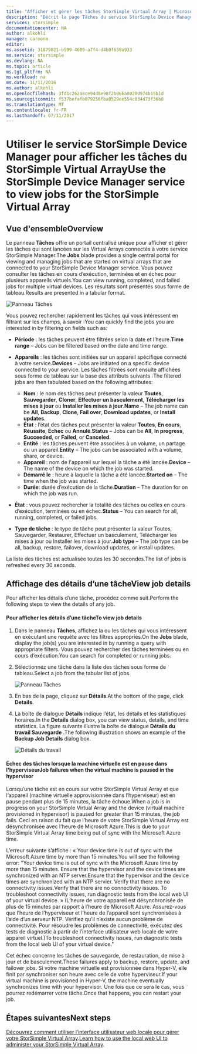 ```yaml
---
title: "Afficher et gérer les tâches StorSimple Virtual Array | Microsoft Docs"
description: "Décrit la page Tâches du service StorSimple Device Manager et explique comment l’utiliser pour effectuer le suivi des tâches récentes et actuelles du StorSimple Virtual Array."
services: storsimple
documentationcenter: NA
author: alkohli
manager: carmonm
editor: 
ms.assetid: 31879821-b599-4609-a7f4-d4b0f658a933
ms.service: storsimple
ms.devlang: NA
ms.topic: article
ms.tgt_pltfrm: NA
ms.workload: na
ms.date: 11/11/2016
ms.author: alkohli
ms.openlocfilehash: 3fd1c262a8ce94d8e98f2b066a8028d974b15b1d
ms.sourcegitcommit: f537befafb079256fba0529ee554c034d73f36b0
ms.translationtype: MT
ms.contentlocale: fr-FR
ms.lasthandoff: 07/11/2017
---
```

# <a name="use-the-storsimple-device-manager-service-to-view-jobs-for-the-storsimple-virtual-array"></a><span data-ttu-id="545fa-103">Utiliser le service StorSimple Device Manager pour afficher les tâches du StorSimple Virtual Array</span><span class="sxs-lookup"><span data-stu-id="545fa-103">Use the StorSimple Device Manager service to view jobs for the StorSimple Virtual Array</span></span>
## <a name="overview"></a><span data-ttu-id="545fa-104">Vue d'ensemble</span><span class="sxs-lookup"><span data-stu-id="545fa-104">Overview</span></span>
<span data-ttu-id="545fa-105">Le panneau **Tâches** offre un portail centralisé unique pour afficher et gérer les tâches qui sont lancées sur les Virtual Arrays connectés à votre service StorSimple Manager.</span><span class="sxs-lookup"><span data-stu-id="545fa-105">The **Jobs** blade provides a single central portal for viewing and managing jobs that are started on virtual arrays that are connected to your StorSimple Device Manager service.</span></span> <span data-ttu-id="545fa-106">Vous pouvez consulter les tâches en cours d’exécution, terminées et en échec pour plusieurs appareils virtuels.</span><span class="sxs-lookup"><span data-stu-id="545fa-106">You can view running, completed, and failed jobs for multiple virtual devices.</span></span> <span data-ttu-id="545fa-107">Les résultats sont présentés sous forme de tableau.</span><span class="sxs-lookup"><span data-stu-id="545fa-107">Results are presented in a tabular format.</span></span>

![Panneau Tâches](./media/storsimple-virtual-array-manage-jobs/ova-jobs-blade.png)

<span data-ttu-id="545fa-109">Vous pouvez rechercher rapidement les tâches qui vous intéressent en filtrant sur les champs, à savoir :</span><span class="sxs-lookup"><span data-stu-id="545fa-109">You can quickly find the jobs you are interested in by filtering on fields such as:</span></span>

* <span data-ttu-id="545fa-110">**Période** : les tâches peuvent être filtrées selon la date et l’heure.</span><span class="sxs-lookup"><span data-stu-id="545fa-110">**Time range** – Jobs can be filtered based on the date and time range.</span></span>
* <span data-ttu-id="545fa-111">**Appareils** : les tâches sont initiées sur un appareil spécifique connecté à votre service.</span><span class="sxs-lookup"><span data-stu-id="545fa-111">**Devices** – Jobs are initiated on a specific device connected to your service.</span></span> <span data-ttu-id="545fa-112">Les tâches filtrées sont ensuite affichées sous forme de tableau sur la base des attributs suivants :</span><span class="sxs-lookup"><span data-stu-id="545fa-112">The filtered jobs are then tabulated based on the following attributes:</span></span>
  
  * <span data-ttu-id="545fa-113">**Nom** : le nom des tâches peut présenter la valeur **Toutes**, **Sauvegarder**, **Cloner**, **Effectuer un basculement**, **Télécharger les mises à jour** ou **Installer les mises à jour**.</span><span class="sxs-lookup"><span data-stu-id="545fa-113">**Name** – The job name can be **All**, **Backup**, **Clone**, **Fail over**, **Download updates**, or **Install updates**.</span></span>
  * <span data-ttu-id="545fa-114">**État** : l’état des tâches peut présenter la valeur **Toutes**, **En cours**, **Réussite**, **Échec** ou **Annulé**.</span><span class="sxs-lookup"><span data-stu-id="545fa-114">**Status** – Jobs can be **All**, **In progress**, **Succeeded**, or **Failed**, or **Canceled**.</span></span>
  * <span data-ttu-id="545fa-115">**Entité** : les tâches peuvent être associées à un volume, un partage ou un appareil.</span><span class="sxs-lookup"><span data-stu-id="545fa-115">**Entity** – The jobs can be associated with a volume, share, or device.</span></span>
  * <span data-ttu-id="545fa-116">**Appareil** : nom de l'appareil sur lequel la tâche a été lancée.</span><span class="sxs-lookup"><span data-stu-id="545fa-116">**Device** – The name of the device on which the job was started.</span></span>
  * <span data-ttu-id="545fa-117">**Démarré le** : heure à laquelle la tâche a été lancée.</span><span class="sxs-lookup"><span data-stu-id="545fa-117">**Started on** – The time when the job was started.</span></span>
  * <span data-ttu-id="545fa-118">**Durée**: durée d’exécution de la tâche.</span><span class="sxs-lookup"><span data-stu-id="545fa-118">**Duration** – The duration for on which the job was run.</span></span>
* <span data-ttu-id="545fa-119">**État** : vous pouvez rechercher la totalité des tâches ou celles en cours d’exécution, terminées ou en échec.</span><span class="sxs-lookup"><span data-stu-id="545fa-119">**Status** – You can search for all, running, completed, or failed jobs.</span></span>
* <span data-ttu-id="545fa-120">**Type de tâche** : le type de tâche peut présenter la valeur Toutes, Sauvegarder, Restaurer, Effectuer un basculement, Télécharger les mises à jour ou Installer les mises à jour.</span><span class="sxs-lookup"><span data-stu-id="545fa-120">**Job type** – The job type can be all, backup, restore, failover, download updates, or install updates.</span></span>

<span data-ttu-id="545fa-121">La liste des tâches est actualisée toutes les 30 secondes.</span><span class="sxs-lookup"><span data-stu-id="545fa-121">The list of jobs is refreshed every 30 seconds.</span></span>

## <a name="view-job-details"></a><span data-ttu-id="545fa-122">Affichage des détails d’une tâche</span><span class="sxs-lookup"><span data-stu-id="545fa-122">View job details</span></span>
<span data-ttu-id="545fa-123">Pour afficher les détails d’une tâche, procédez comme suit.</span><span class="sxs-lookup"><span data-stu-id="545fa-123">Perform the following steps to view the details of any job.</span></span>

#### <a name="to-view-job-details"></a><span data-ttu-id="545fa-124">Pour afficher les détails d’une tâche</span><span class="sxs-lookup"><span data-stu-id="545fa-124">To view job details</span></span>
1. <span data-ttu-id="545fa-125">Dans le panneau **Tâches**, affichez la ou les tâches qui vous intéressent en exécutant une requête avec les filtres appropriés.</span><span class="sxs-lookup"><span data-stu-id="545fa-125">On the **Jobs** blade, display the job(s) you are interested in by running a query with appropriate filters.</span></span> <span data-ttu-id="545fa-126">Vous pouvez rechercher des tâches terminées ou en cours d’exécution.</span><span class="sxs-lookup"><span data-stu-id="545fa-126">You can search for completed or running jobs.</span></span>
2. <span data-ttu-id="545fa-127">Sélectionnez une tâche dans la liste des tâches sous forme de tableau.</span><span class="sxs-lookup"><span data-stu-id="545fa-127">Select a job from the tabular list of jobs.</span></span>
   
    ![Panneau Tâches](./media/storsimple-virtual-array-manage-jobs/ova-jobs-blade.png)
3. <span data-ttu-id="545fa-129">En bas de la page, cliquez sur **Détails**.</span><span class="sxs-lookup"><span data-stu-id="545fa-129">At the bottom of the page, click **Details**.</span></span>
4. <span data-ttu-id="545fa-130">La boîte de dialogue **Détails** indique l’état, les détails et les statistiques horaires.</span><span class="sxs-lookup"><span data-stu-id="545fa-130">In the **Details** dialog box, you can view status, details, and time statistics.</span></span> <span data-ttu-id="545fa-131">La figure suivante illustre la boîte de dialogue **Détails du travail Sauvegarde** .</span><span class="sxs-lookup"><span data-stu-id="545fa-131">The following illustration shows an example of the **Backup Job Details** dialog box.</span></span>
   
    ![Détails du travail](./media/storsimple-virtual-array-manage-jobs/ova-jobs-details.png)

#### <a name="job-failures-when-the-virtual-machine-is-paused-in-the-hypervisor"></a><span data-ttu-id="545fa-133">Échec des tâches lorsque la machine virtuelle est en pause dans l'hyperviseur</span><span class="sxs-lookup"><span data-stu-id="545fa-133">Job failures when the virtual machine is paused in the hypervisor</span></span>
<span data-ttu-id="545fa-134">Lorsqu’une tâche est en cours sur votre StorSimple Virtual Array et que l’appareil (machine virtuelle approvisionnée dans l’hyperviseur) est en pause pendant plus de 15 minutes, la tâche échoue.</span><span class="sxs-lookup"><span data-stu-id="545fa-134">When a job is in progress on your StorSimple Virtual Array and the device (virtual machine provisioned in hypervisor) is paused for greater than 15 minutes, the job fails.</span></span> <span data-ttu-id="545fa-135">Ceci en raison du fait que l’heure de votre StorSimple Virtual Array est désynchronisée avec l'heure de Microsoft Azure.</span><span class="sxs-lookup"><span data-stu-id="545fa-135">This is due to your StorSimple Virtual Array time being out of sync with the Microsoft Azure time.</span></span> 

<span data-ttu-id="545fa-136">L’erreur suivante s’affiche : « Your device time is out of sync with the Microsoft Azure time by more than 15 minutes.</span><span class="sxs-lookup"><span data-stu-id="545fa-136">You will see the following error: "Your device time is out of sync with the Microsoft Azure time by more than 15 minutes.</span></span> <span data-ttu-id="545fa-137">Ensure that the hypervisor and the device times are synchronized with an NTP server.</span><span class="sxs-lookup"><span data-stu-id="545fa-137">Ensure that the hypervisor and the device times are synchronized with an NTP servier.</span></span> <span data-ttu-id="545fa-138">Verify that there are no connectivity issues.</span><span class="sxs-lookup"><span data-stu-id="545fa-138">Verify that there are no connectivity issues.</span></span> <span data-ttu-id="545fa-139">To troubleshoot connectivity issues, run diagnostic tests from the local web UI of your virtual device. » (L’heure de votre appareil est désynchronisée de plus de 15 minutes par rapport à l’heure de Microsoft Azure. Assurez-vous que l’heure de l’hyperviseur et l’heure de l’appareil sont synchronisées à l’aide d’un serveur NTP. Vérifiez qu’il n’existe aucun problème de connectivité. Pour résoudre les problèmes de connectivité, exécutez des tests de diagnostic à partir de l’interface utilisateur web locale de votre appareil virtuel.)</span><span class="sxs-lookup"><span data-stu-id="545fa-139">To troubleshoot connectivity issues, run diagnostic tests from the local web UI of your virtual device."</span></span>

<span data-ttu-id="545fa-140">Cet échec concerne les tâches de sauvegarde, de restauration, de mise à jour et de basculement.</span><span class="sxs-lookup"><span data-stu-id="545fa-140">These failures apply to backup, restore, update, and failover jobs.</span></span> <span data-ttu-id="545fa-141">Si votre machine virtuelle est provisionnée dans Hyper-V, elle finit par synchroniser son heure avec celle de votre hyperviseur.</span><span class="sxs-lookup"><span data-stu-id="545fa-141">If your virtual machine is provisioned in Hyper-V, the machine eventually synchronizes time with your hypervisor.</span></span> <span data-ttu-id="545fa-142">Une fois que ce sera le cas, vous pourrez redémarrer votre tâche.</span><span class="sxs-lookup"><span data-stu-id="545fa-142">Once that happens, you can restart your job.</span></span>

## <a name="next-steps"></a><span data-ttu-id="545fa-143">Étapes suivantes</span><span class="sxs-lookup"><span data-stu-id="545fa-143">Next steps</span></span>
<span data-ttu-id="545fa-144">[Découvrez comment utiliser l’interface utilisateur web locale pour gérer votre StorSimple Virtual Array](storsimple-ova-web-ui-admin.md).</span><span class="sxs-lookup"><span data-stu-id="545fa-144">[Learn how to use the local web UI to administer your StorSimple Virtual Array](storsimple-ova-web-ui-admin.md).</span></span>

